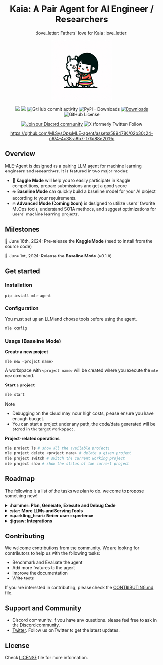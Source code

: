 <div align="center">
<h1 align="center">Kaia: A Pair Agent for AI Engineer / Researchers</h1>
<p align="center">:love_letter: Fathers' love for Kaia :love_letter:</p>
<img alt="kaia-llama" height="200px" src="assets/kaia_llama.webp">

![](https://github.com/MLSysOps/MLE-agent/actions/workflows/lint.yml/badge.svg) 
![](https://github.com/MLSysOps/MLE-agent/actions/workflows/test.yml/badge.svg) 
![GitHub commit activity](https://img.shields.io/github/commit-activity/w/MLSysOps/MLE-agent)
![PyPI - Downloads](https://img.shields.io/pypi/dm/mle-agent)
[![Downloads](https://static.pepy.tech/badge/mle-agent)](https://pepy.tech/project/mle-agent)
![GitHub License](https://img.shields.io/github/license/MLSysOps/MLE-agent)


<a href="https://discord.gg/SgxBpENGRG"><img src="https://img.shields.io/badge/Discord-Join%20Us-purple?logo=discord&logoColor=white&style=flat" alt="Join our Discord community"></a>
![X (formerly Twitter) Follow](https://img.shields.io/twitter/follow/MLE_Agent?logoColor=black)

https://github.com/MLSysOps/MLE-agent/assets/5894780/02b30c24-c674-4c38-a8b7-f76d88e2019c

</div>



## Overview

MLE-Agent is designed as a pairing LLM agent for machine learning engineers and researchers. It is featured in two major modes:

- :rocket: **Kaggle Mode** will help you to easily participate in Kaggle competitions, prepare submissions and get a good score.
- :coffee: **Baseline Mode** can quickly build a baseline model for your AI project according to your requirements.
- :fire: **Advanced Mode (Coming Soon)** is designed to utilize users' favorite MLOps tools, understand SOTA methods, and suggest optimizations for users' machine learning projects.


## Milestones

:rocket: June 16th, 2024: Pre-release the **Kaggle Mode** (need to install from the source code)

:rocket: June 1st, 2024: Release the **Baseline Mode** (v0.1.0)

## Get started

### Installation

```bash
pip install mle-agent
```

### Configuration

You must set up an LLM and choose tools before using the agent.
```bash
mle config
```

### Usage (Baseline Mode)

**Create a new project**
```bash
mle new <project name>
```

A workspace with `<project name>` will be created where you execute the `mle new` command.

**Start a project**

```bash
mle start
```


> [!NOTE]
> 
> - Debugging on the cloud may incur high costs, please ensure you have enough budget.
> - You can start a project under any path, the code/data generated will be stored in the target workspace.


**Project-related operations**

```bash
mle project ls # show all the available projects
mle project delete <project name> # delete a given project
mle project switch # switch the current working project
mle project show # show the status of the current project
```

## Roadmap

The following is a list of the tasks we plan to do, welcome to propose something new!

<details>
  <summary><b> :hammer: Plan, Generate, Execute and Debug Code</b></summary>
  
  - [x] An easy-to-use CLI interface
  - [x] Create/Select/Delete a project
  - [x] Understand users' requirements to suggest the file name, dataset, task, model arch, etc
  - [x] Generate a detailed coding plan
  - [x] Write baseline model code
  - [x] Execute the code on the local machine/cloud
  - [x] Debug the code and revise the code
  - [x] Googling the error message to debug the code
  - [ ] Data Augmentation
  - [ ] Hyperparameter tuning
  - [ ] Model evaluation

</details>

<details>
  <summary><b>:star: More LLMs and Serving Tools</b></summary>
  
  - [x] Ollama LLama 2/3
  - [x] OpenAI GPT-3.5
  - [x] OpenAI GPT-4
  - [ ] Codellama
  - [ ] Codemitral
</details>

<details>
  <summary><b>:sparkling_heart: Better user experience</b></summary>
  
  - [ ] Web UI (coming soon)
  - [ ] Discord
</details>

<details>
  <summary><b>:jigsaw: Integrations</b></summary>

  - [x] SkyPilot
  - [ ] Snowflake/Databricks 
  - [ ] W&B/MLflow 
  - [ ] DBT/Airflow
  - [ ] HuggingFace
  - [ ] Paper with Code
  - [ ] Arxiv
</details>

## Contributing

We welcome contributions from the community. We are looking for contributors to help us with the following tasks:

- Benchmark and Evaluate the agent
- Add more features to the agent
- Improve the documentation
- Write tests

If you are interested in contributing, please check the [CONTRIBUTING.md](CONTRIBUTING.md) file.

## Support and Community

- [Discord community](https://discord.gg/SgxBpENGRG). If you have any questions, please feel free to ask in the Discord community.
- [Twitter](https://twitter.com/MLE_Agent). Follow us on Twitter to get the latest updates.


## License

Check [LICENSE](LICENSE) file for more information.

